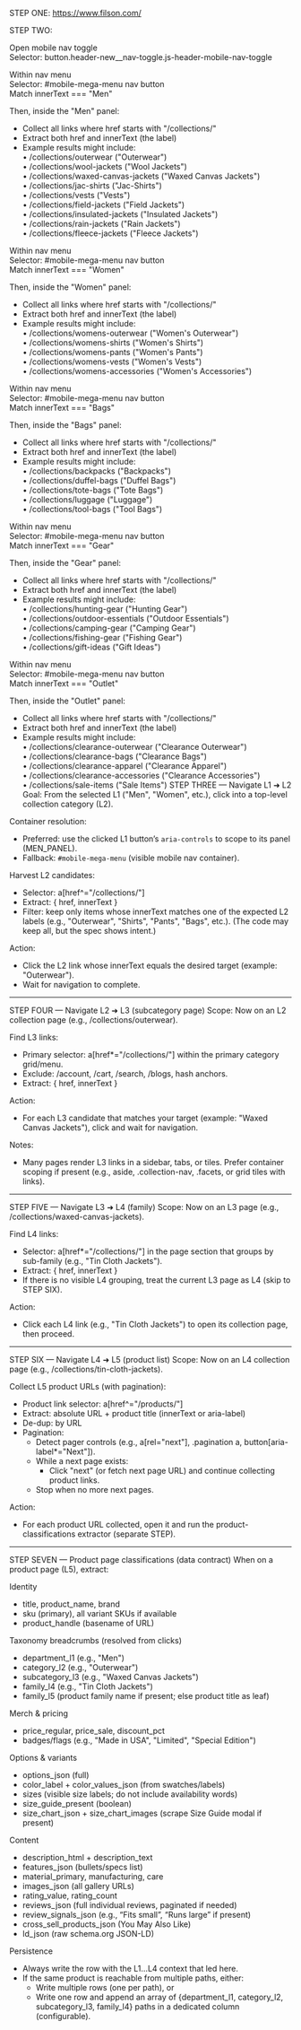 STEP ONE:
https://www.filson.com/

STEP TWO:

Open mobile nav toggle  
Selector: button.header-new__nav-toggle.js-header-mobile-nav-toggle

Within nav menu  
Selector: #mobile-mega-menu nav button  
Match innerText === "Men"

Then, inside the "Men" panel:  
- Collect all <a> links where href starts with "/collections/"  
- Extract both href and innerText (the label)  
- Example results might include:  
  • /collections/outerwear ("Outerwear")  
  • /collections/wool-jackets ("Wool Jackets")  
  • /collections/waxed-canvas-jackets ("Waxed Canvas Jackets")  
  • /collections/jac-shirts ("Jac-Shirts")  
  • /collections/vests ("Vests")  
  • /collections/field-jackets ("Field Jackets")  
  • /collections/insulated-jackets ("Insulated Jackets")  
  • /collections/rain-jackets ("Rain Jackets")  
  • /collections/fleece-jackets ("Fleece Jackets")

Within nav menu  
Selector: #mobile-mega-menu nav button  
Match innerText === "Women"

Then, inside the "Women" panel:  
- Collect all <a> links where href starts with "/collections/"  
- Extract both href and innerText (the label)  
- Example results might include:  
  • /collections/womens-outerwear ("Women's Outerwear")  
  • /collections/womens-shirts ("Women's Shirts")  
  • /collections/womens-pants ("Women's Pants")  
  • /collections/womens-vests ("Women's Vests")  
  • /collections/womens-accessories ("Women's Accessories")

Within nav menu  
Selector: #mobile-mega-menu nav button  
Match innerText === "Bags"

Then, inside the "Bags" panel:  
- Collect all <a> links where href starts with "/collections/"  
- Extract both href and innerText (the label)  
- Example results might include:  
  • /collections/backpacks ("Backpacks")  
  • /collections/duffel-bags ("Duffel Bags")  
  • /collections/tote-bags ("Tote Bags")  
  • /collections/luggage ("Luggage")  
  • /collections/tool-bags ("Tool Bags")

Within nav menu  
Selector: #mobile-mega-menu nav button  
Match innerText === "Gear"

Then, inside the "Gear" panel:  
- Collect all <a> links where href starts with "/collections/"  
- Extract both href and innerText (the label)  
- Example results might include:  
  • /collections/hunting-gear ("Hunting Gear")  
  • /collections/outdoor-essentials ("Outdoor Essentials")  
  • /collections/camping-gear ("Camping Gear")  
  • /collections/fishing-gear ("Fishing Gear")  
  • /collections/gift-ideas ("Gift Ideas")

Within nav menu  
Selector: #mobile-mega-menu nav button  
Match innerText === "Outlet"

Then, inside the "Outlet" panel:  
- Collect all <a> links where href starts with "/collections/"  
- Extract both href and innerText (the label)  
- Example results might include:  
  • /collections/clearance-outerwear ("Clearance Outerwear")  
  • /collections/clearance-bags ("Clearance Bags")  
  • /collections/clearance-apparel ("Clearance Apparel")  
  • /collections/clearance-accessories ("Clearance Accessories")  
  • /collections/sale-items ("Sale Items")
STEP THREE — Navigate L1 ➜ L2
Goal: From the selected L1 ("Men", "Women", etc.), click into a top-level collection category (L2).

Container resolution:
- Preferred: use the clicked L1 button’s `aria-controls` to scope to its panel (MEN_PANEL).
- Fallback: `#mobile-mega-menu` (visible mobile nav container).

Harvest L2 candidates:
- Selector: a[href^="/collections/"]
- Extract: { href, innerText }
- Filter: keep only items whose innerText matches one of the expected L2 labels (e.g., "Outerwear", "Shirts", "Pants", "Bags", etc.). (The code may keep all, but the spec shows intent.)

Action:
- Click the L2 link whose innerText equals the desired target (example: "Outerwear").
- Wait for navigation to complete.

---

STEP FOUR — Navigate L2 ➜ L3 (subcategory page)
Scope: Now on an L2 collection page (e.g., /collections/outerwear).

Find L3 links:
- Primary selector: a[href*="/collections/"] within the primary category grid/menu.
- Exclude: /account, /cart, /search, /blogs, hash anchors.
- Extract: { href, innerText }

Action:
- For each L3 candidate that matches your target (example: "Waxed Canvas Jackets"), click and wait for navigation.

Notes:
- Many pages render L3 links in a sidebar, tabs, or tiles. Prefer container scoping if present (e.g., aside, .collection-nav, .facets, or grid tiles with links).

---

STEP FIVE — Navigate L3 ➜ L4 (family)
Scope: Now on an L3 page (e.g., /collections/waxed-canvas-jackets).

Find L4 links:
- Selector: a[href*="/collections/"] in the page section that groups by sub-family (e.g., "Tin Cloth Jackets").
- Extract: { href, innerText }
- If there is no visible L4 grouping, treat the current L3 page as L4 (skip to STEP SIX).

Action:
- Click each L4 link (e.g., "Tin Cloth Jackets") to open its collection page, then proceed.

---

STEP SIX — Navigate L4 ➜ L5 (product list)
Scope: Now on an L4 collection page (e.g., /collections/tin-cloth-jackets).

Collect L5 product URLs (with pagination):
- Product link selector: a[href^="/products/"]
- Extract: absolute URL + product title (innerText or aria-label)
- De-dup: by URL
- Pagination:
  - Detect pager controls (e.g., a[rel="next"], .pagination a, button[aria-label*="Next"]).
  - While a next page exists:
    - Click "next" (or fetch next page URL) and continue collecting product links.
  - Stop when no more next pages.

Action:
- For each product URL collected, open it and run the product-classifications extractor (separate STEP).

---

STEP SEVEN — Product page classifications (data contract)
When on a product page (L5), extract:

Identity
- title, product_name, brand
- sku (primary), all variant SKUs if available
- product_handle (basename of URL)

Taxonomy breadcrumbs (resolved from clicks)
- department_l1 (e.g., "Men")
- category_l2 (e.g., "Outerwear")
- subcategory_l3 (e.g., "Waxed Canvas Jackets")
- family_l4 (e.g., "Tin Cloth Jackets")
- family_l5 (product family name if present; else product title as leaf)

Merch & pricing
- price_regular, price_sale, discount_pct
- badges/flags (e.g., "Made in USA", "Limited", "Special Edition")

Options & variants
- options_json (full)
- color_label + color_values_json (from swatches/labels)
- sizes (visible size labels; do not include availability words)
- size_guide_present (boolean)
- size_chart_json + size_chart_images (scrape Size Guide modal if present)

Content
- description_html + description_text
- features_json (bullets/specs list)
- material_primary, manufacturing, care
- images_json (all gallery URLs)
- rating_value, rating_count
- reviews_json (full individual reviews, paginated if needed)
- review_signals_json (e.g., “Fits small”, “Runs large” if present)
- cross_sell_products_json (You May Also Like)
- ld_json (raw schema.org JSON-LD)

Persistence
- Always write the row with the L1…L4 context that led here.
- If the same product is reachable from multiple paths, either:
  - Write multiple rows (one per path), or
  - Write one row and append an array of {department_l1, category_l2, subcategory_l3, family_l4} paths in a dedicated column (configurable).